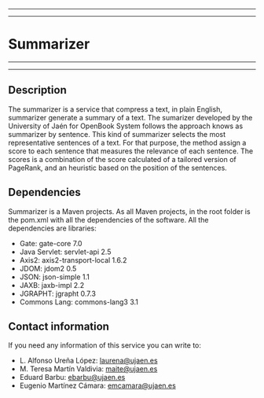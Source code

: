 **************************************************************************
**************************************************************************
# Summarizer
**************************************************************************
**************************************************************************

## Description 


The summarizer is a service that compress a text, in plain English, 
summarizer generate a summary of a text. The sumarizer developed by the 
University of Jaén for OpenBook System follows the approach knows as 
summarizer by sentence. This kind of summarizer selects the most 
representative sentences of a text. For that purpose, the method assign a 
score to each sentence that measures the relevance of each sentence. 
The scores is a combination of the score calculated of a tailored version 
of PageRank, and an heuristic based on the position of the sentences.


## Dependencies

Summarizer is a Maven projects. As all Maven projects, in the root folder is
the pom.xml with all the dependencies of the software. All the dependencies
are libraries:

* Gate: gate-core 7.0
* Java Servlet: servlet-api 2.5
* Axis2: axis2-transport-local 1.6.2
* JDOM: jdom2 0.5
* JSON: json-simple 1.1
* JAXB: jaxb-impl 2.2
* JGRAPHT: jgrapht 0.7.3
* Commons Lang: commons-lang3 3.1


## Contact information

If you need any information of this service you can write to:

* L. Alfonso Ureña López: laurena@ujaen.es
* M. Teresa Martín Valdivia: maite@ujaen.es
* Eduard Barbu: ebarbu@ujaen.es
* Eugenio Martínez Cámara: emcamara@ujaen.es